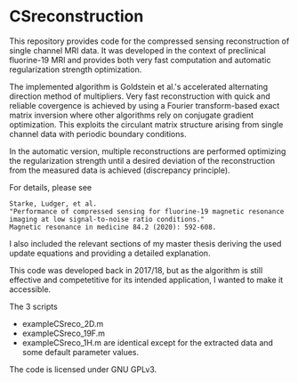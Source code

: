 # CSreconstruction

This repository provides code for the compressed sensing reconstruction of single channel MRI data. It was developed in the context of preclinical fluorine-19 MRI and provides both very fast computation and automatic regularization strength optimization. 

The implemented algorithm is Goldstein et al.'s accelerated alternating direction method of multipliers. Very fast reconstruction with quick and reliable covergence is achieved by using a Fourier transform-based exact matrix inversion where other algorithms rely on conjugate gradient optimization. This exploits the circulant matrix structure arising from single channel data with periodic boundary conditions.

In the automatic version, multiple reconstructions are performed optimizing the regularization strength until a desired deviation of the reconstruction from the measured data is achieved (discrepancy principle).

For details, please see 

    Starke, Ludger, et al. 
    "Performance of compressed sensing for fluorine‐19 magnetic resonance 
    imaging at low signal‐to‐noise ratio conditions." 
    Magnetic resonance in medicine 84.2 (2020): 592-608.

I also included the relevant sections of my master thesis deriving the used update equations and providing a detailed explanation.

This code was developed back in 2017/18, but as the algorithm is still effective and competetitive for its intended application, I wanted to make it accessible.

The 3 scripts
- exampleCSreco_2D.m
- exampleCSreco_19F.m
- exampleCSreco_1H.m
are identical except for the extracted data and some default parameter values.

The code is licensed under GNU GPLv3.
